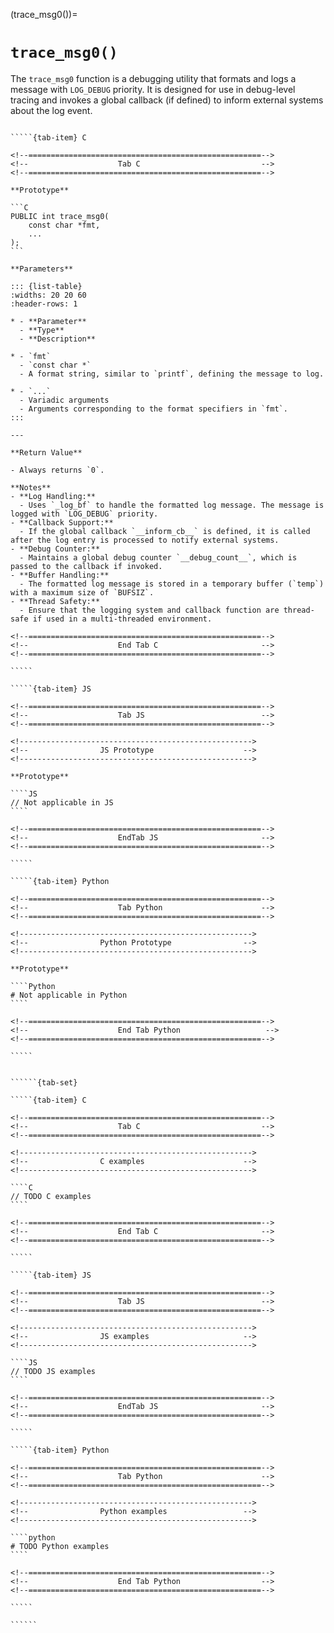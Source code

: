 

<!-- ============================================================== -->
(trace_msg0())=
# `trace_msg0()`
<!-- ============================================================== -->

The `trace_msg0` function is a debugging utility that formats and logs a message with `LOG_DEBUG` priority. It is designed for use in debug-level tracing and invokes a global callback (if defined) to inform external systems about the log event.

<!------------------------------------------------------------>
<!--                    Prototypes                          -->
<!------------------------------------------------------------>

``````{tab-set}

`````{tab-item} C

<!--====================================================-->
<!--                    Tab C                           -->
<!--====================================================-->

**Prototype**

```C
PUBLIC int trace_msg0(
    const char *fmt,
    ...
);
```

**Parameters**

::: {list-table}
:widths: 20 20 60
:header-rows: 1

* - **Parameter**
  - **Type**
  - **Description**

* - `fmt`
  - `const char *`
  - A format string, similar to `printf`, defining the message to log.

* - `...`
  - Variadic arguments
  - Arguments corresponding to the format specifiers in `fmt`.
:::

---

**Return Value**

- Always returns `0`.

**Notes**
- **Log Handling:**
  - Uses `_log_bf` to handle the formatted log message. The message is logged with `LOG_DEBUG` priority.
- **Callback Support:**
  - If the global callback `__inform_cb__` is defined, it is called after the log entry is processed to notify external systems.
- **Debug Counter:**
  - Maintains a global debug counter `__debug_count__`, which is passed to the callback if invoked.
- **Buffer Handling:**
  - The formatted log message is stored in a temporary buffer (`temp`) with a maximum size of `BUFSIZ`.
- **Thread Safety:**
  - Ensure that the logging system and callback function are thread-safe if used in a multi-threaded environment.

<!--====================================================-->
<!--                    End Tab C                       -->
<!--====================================================-->

`````

`````{tab-item} JS

<!--====================================================-->
<!--                    Tab JS                          -->
<!--====================================================-->

<!---------------------------------------------------->
<!--                JS Prototype                    -->
<!---------------------------------------------------->

**Prototype**

````JS
// Not applicable in JS
````

<!--====================================================-->
<!--                    EndTab JS                       -->
<!--====================================================-->

`````

`````{tab-item} Python

<!--====================================================-->
<!--                    Tab Python                      -->
<!--====================================================-->

<!---------------------------------------------------->
<!--                Python Prototype                -->
<!---------------------------------------------------->

**Prototype**

````Python
# Not applicable in Python
````

<!--====================================================-->
<!--                    End Tab Python                   -->
<!--====================================================-->

`````

``````

<!------------------------------------------------------------>
<!--                    Examples                            -->
<!------------------------------------------------------------>

```````{dropdown} Examples

``````{tab-set}

`````{tab-item} C

<!--====================================================-->
<!--                    Tab C                           -->
<!--====================================================-->

<!---------------------------------------------------->
<!--                C examples                      -->
<!---------------------------------------------------->

````C
// TODO C examples
````

<!--====================================================-->
<!--                    End Tab C                       -->
<!--====================================================-->

`````

`````{tab-item} JS

<!--====================================================-->
<!--                    Tab JS                          -->
<!--====================================================-->

<!---------------------------------------------------->
<!--                JS examples                     -->
<!---------------------------------------------------->

````JS
// TODO JS examples
````

<!--====================================================-->
<!--                    EndTab JS                       -->
<!--====================================================-->

`````

`````{tab-item} Python

<!--====================================================-->
<!--                    Tab Python                      -->
<!--====================================================-->

<!---------------------------------------------------->
<!--                Python examples                 -->
<!---------------------------------------------------->

````python
# TODO Python examples
````

<!--====================================================-->
<!--                    End Tab Python                  -->
<!--====================================================-->

`````

``````

```````
